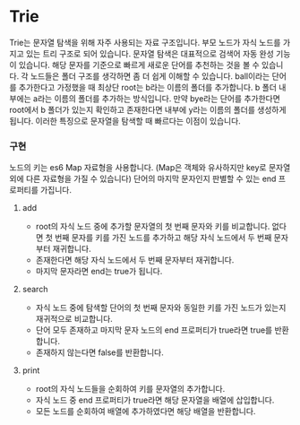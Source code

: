 # Trie

Trie는 문자열 탐색을 위해 자주 사용되는 자료 구조입니다. 부모 노드가 자식 노드를 가지고 있는 트리 구조로 되어 있습니다.
문자열 탐색은 대표적으로 검색어 자동 완성 기능이 있습니다. 해당 문자를 기준으로 빠르게 새로운 단어를 추천하는 것을 볼 수 있습니다.
각 노드들은 폴더 구조를 생각하면 좀 더 쉽게 이해할 수 있습니다. ball이라는 단어를 추가한다고 가정했을 때 최상단 root는 b라는 이름의 폴더를 추가합니다.
b 폴더 내부에는 a라는 이름의 폴더를 추가하는 방식입니다. 만약 bye라는 단어를 추가한다면 root에서 b 폴더가 있는지 확인하고 존재한다면 내부에 y라는 이름의 폴더를 생성하게 됩니다.
이러한 특징으로 문자열을 탐색할 때 빠르다는 이점이 있습니다.

### 구현

노드의 키는 es6 Map 자료형을 사용합니다. (Map은 객체와 유사하지만 key로 문자열 외에 다른 자료형을 가질 수 있습니다)
단어의 마지막 문자인지 판별할 수 있는 end 프로퍼티를 가집니다.

1. add

   - root의 자식 노드 중에 추가할 문자열의 첫 번째 문자와 키를 비교합니다. 없다면 첫 번째 문자를 키를 가진 노드를 추가하고 해당 자식 노드에서 두 번째 문자부터 재귀합니다.
   - 존재한다면 해당 자식 노드에서 두 번째 문자부터 재귀합니다.
   - 마지막 문자라면 end는 true가 됩니다.

2. search

   - 자식 노드 중에 탐색할 단어의 첫 번째 문자와 동일한 키를 가진 노드가 있는지 재귀적으로 비교합니다.
   - 단어 모두 존재하고 마지막 문자 노드의 end 프로퍼티가 true라면 true를 반환합니다.
   - 존재하지 않는다면 false를 반환합니다.

3. print
   - root의 자식 노드들을 순회하여 키를 문자열의 추가합니다.
   - 자식 노드 중 end 프로퍼티가 true라면 해당 문자열을 배열에 삽입합니다.
   - 모든 노드를 순회하여 배열에 추가하였다면 해당 배열을 반환합니다.
